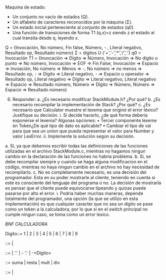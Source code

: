 Maquina de estado:

- Un conjunto no vacío de estados (Q).
- Un alfabeto de caracteres reconocidos por la máquina (Σ).
- Un estado inicial perteneciente al conjunto de estados (q0).
- Una función de transiciones de forma T1 (q,x)=z siendo z el estado al cual transita desde q, leyendo x.

Q = {Invocación, No número, Fin false, Número, - , Literal negativo, Resultado op, Resultado número}
Σ = digitos U {'+','-','\*','/','.'}
q0 = Invocación
T1 = {Invocación => Dígito => Número, Invocación => No dígito o punto => No número, Invocación => EOF => Fin False, Invocación => Espacio => Invoación, No número => Menos => -, No número => no menos => Resultado op, - => Dígito => Literal negativo, - => Espacio u operador => Resultado op, Literal negativo => Dígito => Literal negativo, Literal negativo => Espacio => Resultado número, Número => Dígito => Número, Número => Espacio => Resultado número}

6. Responder:
   a. ¿Es necesario modificar StackModule.h? ¿Por qué?
   b. ¿Es necesario recompilar la implementación de Stack? ¿Por qué?
   c. ¿Es necesario que Calculator muestre el lexema que originó el error
   léxico? Justifique su decisión.
   i. Si decide hacerlo, ¿de qué forma debería exponerse el lexema?
   Algunas opciones:
   • Tercer componente lexeme en Token¿De qué tipo de dato es
   aplicable?
   • Cambiar el tipo de val para que sea un union que pueda
   representar el valor para Number y valor LexError.
   ii. Implemente la solución según su decisión.

a. Si, ya que debemos escribir todas las definiciones de las funciones utilizadas en el archivo StackModule.c, mientras no hagamos ningun cambio en la declaración de las funciones no habria problema.
b. Si, se debe recompilar siempre y cuando se haga alguna modificacion en el código, mientras no haya ningun cambio en el archivo no hay necesidad de recompilarlo.
c. No es completamente necesario, es una decisión del programador. Esta en su poder mostrarle al cliente, teniendo en cuenta si este es consciente del lenguaje del programa o no. La decisión de mostrarla es pensar que el cliente puede equivocarse tipeando y quizas puede pasarse por alto el error.
i. Podria haber muchas maneras, depende totalmente del programador, una opción (la que se utilizo en esta implementación) es que cualquier caracter que no sea un digito se pase como un token a la calculadora, por lo que si en el switch principal no cumple ningun caso, se toma como un error lexico.

_BNF CALCULADORA_

Digito::= 1 | 2 | 3 | 4 | 5 | 6 | 7 | 8 | 9

<ParteEntera>::= <Digito> | <ParteEntera> <Digito>

<num>::= <Digito> | <ParteEntera> '.' <ParteEntera> 
                  | - <ParteEntera> '.' <ParteEntera> | -<Dígito>

<Operador>::= suma | resta | mult | div

<OP> ::= <num>  | <OP> <OP> <Operador>

